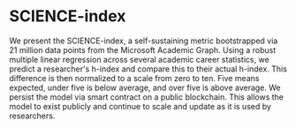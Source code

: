 # SCIENCE-index
We present the SCIENCE-index, a self-sustaining metric bootstrapped via 21 million data points from the Microsoft Academic Graph. 
Using a robust multiple linear regression across several academic career statistics, we predict a researcher's h-index and compare this to their actual h-index. 
This difference is then normalized to a scale from zero to ten. Five means expected, under five is below average, and over five is above average. 
We persist the model via smart contract on a public blockchain. This allows the model to exist publicly and continue to scale and update as it is used by researchers.
